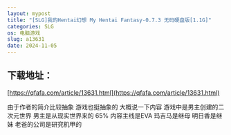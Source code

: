 ```yaml
---
layout: mypost
title: "[SLG]我的Hentai幻想 My Hentai Fantasy-0.7.3 无码硬盘版[1.1G]"
categories: SLG
os: 电脑游戏
slug: a13631
date: 2024-11-05
---
```


## 下载地址：

[https://qfafa.com/article/13631.html](https://qfafa.com/article/13631.html)

由于作者的简介比较抽象 游戏也挺抽象的
大概说一下内容
游戏中是男主创建的二次元世界 男主是从现实世界来的
65% 内容主线是EVA 玛吉马是继母 明日香是继妹 老爸的公司是研究机甲的